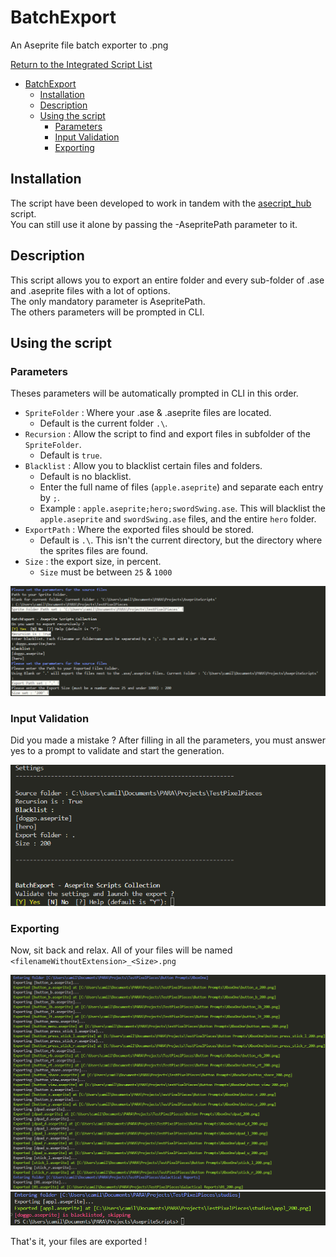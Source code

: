 # BatchExport

An Aseprite file batch exporter to .png  

[Return to the Integrated Script List](../README.md#integrated-scripts)

- [BatchExport](#batchexport)
  - [Installation](#installation)
  - [Description](#description)
  - [Using the script](#using-the-script)
    - [Parameters](#parameters)
    - [Input Validation](#input-validation)
    - [Exporting](#exporting)

## Installation

The script have been developed to work in tandem with the [asecript_hub](../README.md) script.  
You can still use it alone by passing the -AsepritePath parameter to it.

## Description

This script allows you to export an entire folder and every sub-folder of .ase and .aseprite files with a lot of options.  
The only mandatory parameter is AsepritePath.  
The others parameters will be prompted in CLI.  

## Using the script

### Parameters

Theses parameters will be automatically prompted in CLI in this order.

- `SpriteFolder` : Where your .ase & .aseprite files are located.
  - Default is the current folder `.\`.
- `Recursion` : Allow the script to find and export files in subfolder of the `SpriteFolder`.
  - Default is `true`.
- `Blacklist` : Allow you to blacklist certain files and folders.
  - Default is no blacklist.
  - Enter the full name of files (`apple.aseprite`) and separate each entry by `;`.
  - Example : `apple.aseprite;hero;swordSwing.ase`. This will blacklist the `apple.aseprite` and `swordSwing.ase` files, and the entire `hero` folder.
- `ExportPath` : Where the exported files should be stored.
  - Default is `.\`. This isn't the current directory, but the directory where the sprites files are found.
- `Size` : the export size, in percent.
  - `Size` must be between `25` & `1000`

![Parameters](../images/batchexport_param.png)

### Input Validation

Did you made a mistake ? After filling in all the parameters, you must answer yes to a prompt to validate and start the generation.

![RecapValidation](../images/batchexport_recap.png)

### Exporting

Now, sit back and relax. All of your files will be named `<filenameWithoutExtension>_<Size>.png`

![Exporting](../images/batchexport_result.png)
![Blacklisted](../images/batchexport_blacklisted.png)

That's it, your files are exported !
